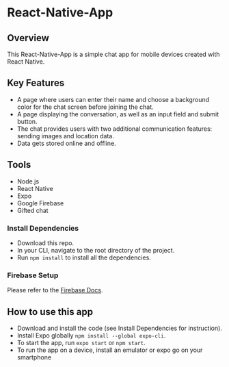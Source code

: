 # React-Native-App

## Overview
This React-Native-App is a simple chat app for mobile devices created with React Native. 

## Key Features
- A page where users can enter their name and choose a background color for the chat screen before joining the chat.
- A page displaying the conversation, as well as an input field and submit button.
- The chat provides users with two additional communication features: sending images and location data.
- Data gets stored online and offline.

## Tools
- Node.js
- React Native
- Expo
- Google Firebase
- Gifted chat

### Install Dependencies
- Download this repo.
- In your CLI, navigate to the root directory of the project.
- Run `npm install` to install all the dependencies.

### Firebase Setup
Please refer to the [Firebase Docs](https://firebase.google.com/docs/).

## How to use this app
- Download and install the code (see Install Dependencies for instruction).
- Install Expo globally `npm install --global expo-cli`.
- To start the app, run `expo start` or `npm start`.
- To run the app on a device, install an emulator or expo go on your smartphone
